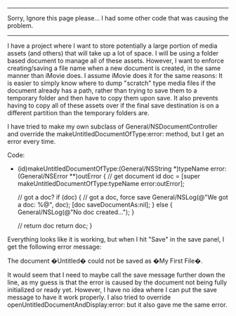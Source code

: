 ----
Sorry, Ignore this page please...  I had some other code that was causing the problem.

----
I have a project where I want to store potentially a large portion of media assets (and others) that will take up a lot of space.  I will be using a folder based document to manage all of these assets.  However, I want to enforce creating/saving a file name when a new document is created, in the same manner than iMovie does.  I assume iMovie does it for the same reasons:  It is easier to simply know where to dump "scratch" type media files if the document already has a path, rather than trying to save them to a temporary folder and then have to copy them upon save.  It also prevents having to copy all of these assets over if the final save destination is on a different partition than the temporary folders are.

I have tried to make my own subclass of General/NSDocumentController and override the makeUntitledDocumentOfType:error: method, but I get an error every time.

Code:
    
- (id)makeUntitledDocumentOfType:(General/NSString *)typeName error:(General/NSError **)outError
{
    // get document
    id doc = [super makeUntitledDocumentOfType:typeName error:outError];
    
    // got a doc?
    if (doc) {
        // got a doc, force save
        General/NSLog(@"We got a doc: %@", doc);
        [doc saveDocumentAs:nil];
    } else {
        General/NSLog(@"No doc created...");
    }
    
    // return doc
    return doc;
}


Everything looks like it is working, but when I hit "Save" in the save panel, I get the following error message:

The document �Untitled� could not be saved as �My First File�.

It would seem that I need to maybe call the save message further down the line, as my guess is that the error is caused by the document not being fully initialized or ready yet.  However, I have no idea where I can put the save message to have it work properly.  I also tried to override openUntitledDocumentAndDisplay:error: but it also gave me the same error.